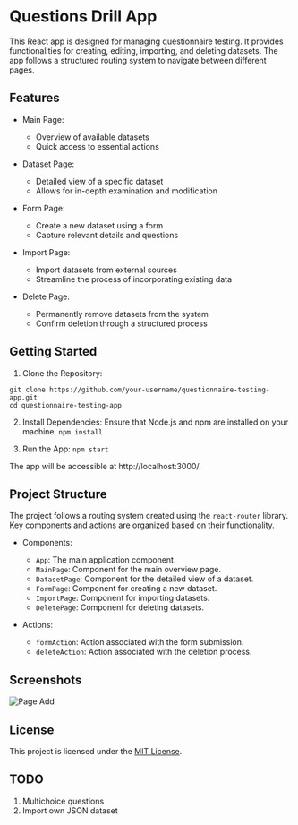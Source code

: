 # Questions Drill App

This React app is designed for managing questionnaire testing. It provides functionalities for creating, editing, importing, and deleting datasets. The app follows a structured routing system to navigate between different pages.

## Features
- Main Page:
  - Overview of available datasets
  - Quick access to essential actions

- Dataset Page:
  - Detailed view of a specific dataset
  - Allows for in-depth examination and modification

- Form Page:
  - Create a new dataset using a form
  - Capture relevant details and questions

- Import Page:
  - Import datasets from external sources
  - Streamline the process of incorporating existing data

- Delete Page:
  - Permanently remove datasets from the system
  - Confirm deletion through a structured process

## Getting Started

1. Clone the Repository:
```
git clone https://github.com/your-username/questionnaire-testing-app.git
cd questionnaire-testing-app
```

2. Install Dependencies:
Ensure that Node.js and npm are installed on your machine.
```npm install```

3. Run the App:
```npm start```

The app will be accessible at http://localhost:3000/.

## Project Structure

The project follows a routing system created using the `react-router` library. Key components and actions are organized based on their functionality.

- Components:
  - `App`: The main application component.
  - `MainPage`: Component for the main overview page.
  - `DatasetPage`: Component for the detailed view of a dataset.
  - `FormPage`: Component for creating a new dataset.
  - `ImportPage`: Component for importing datasets.
  - `DeletePage`: Component for deleting datasets.

- Actions:
  - `formAction`: Action associated with the form submission.
  - `deleteAction`: Action associated with the deletion process.

## Screenshots

![Page Add](screenshot.png)

## License
This project is licensed under the [MIT License](LICENSE).

## TODO

1. Multichoice questions
2. Import own JSON dataset
